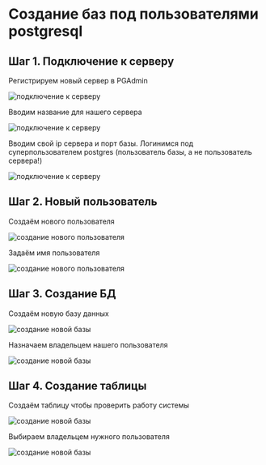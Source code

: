 # Создание баз под пользователями postgresql

## Шаг 1. Подключение к серверу

Регистрируем новый сервер в PGAdmin

![подключение к серверу](media/create_db_pgadmin/pgadmin_create_step_0.png)

Вводим название для нашего сервера

![подключение к серверу](media/create_db_pgadmin/pgadmin_create_step_1.png)

Вводим свой ip сервера и порт базы. Логинимся под суперпользователем postgres (пользователь базы, а не пользователь сервера!)

![подключение к серверу](media/create_db_pgadmin/pgadmin_create_step_2.png)

## Шаг 2. Новый пользователь

Создаём нового пользователя

![создание нового пользователя](media/create_db_pgadmin/pgadmin_create_step_3.png)

Задаём имя пользователя

![создание нового пользователя](media/create_db_pgadmin/pgadmin_create_step_4.png)

## Шаг 3. Создание БД

Создаём новую базу данных

![создание новой базы](media/create_db_pgadmin/pgadmin_create_step_5.png)

Назначаем владельцем нашего пользователя

![создание новой базы](media/create_db_pgadmin/pgadmin_create_step_6.png)

## Шаг 4. Создание таблицы

Создаём таблицу чтобы проверить работу системы

![создание новой базы](media/create_db_pgadmin/pgadmin_create_step_7.png)

Выбираем владельцем нужного пользователя

![создание новой базы](media/create_db_pgadmin/pgadmin_create_step_8.png)